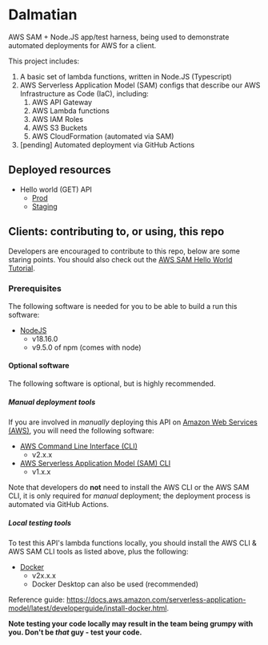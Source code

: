 # Dalmatian

AWS SAM + Node.JS app/test harness, being used to demonstrate automated deployments for AWS for a client.

This project includes:

1. A basic set of lambda functions, written in Node.JS (Typescript)
1. AWS Serverless Application Model (SAM) configs that describe our AWS Infrastructure as Code (IaC), including:
   1. AWS API Gateway
   1. AWS Lambda functions
   1. AWS IAM Roles
   1. AWS S3 Buckets
   1. AWS CloudFormation (automated via SAM)
1. [pending] Automated deployment via GitHub Actions

## Deployed resources

- Hello world (GET) API
  - [Prod](https://0tl3p69tl9.execute-api.us-east-2.amazonaws.com/Prod/hello/)
  - [Staging](https://0tl3p69tl9.execute-api.us-east-2.amazonaws.com/Stage/hello/)

## Clients: contributing to, or using, this repo

Developers are encouraged to contribute to this repo, below are some staring points. You should also check out the [AWS SAM Hello World Tutorial](https://docs.aws.amazon.com/serverless-application-model/latest/developerguide/serverless-getting-started-hello-world.html).

### Prerequisites

The following software is needed for you to be able to build a run this software:

- [NodeJS](https://nodejs.org/en)
  - v18.16.0
  - v9.5.0 of npm (comes with node)

#### Optional software

The following software is optional, but is highly recommended.

##### Manual deployment tools

If you are involved in _manually_ deploying this API on [Amazon Web Services (AWS)](https://aws.amazon.com/), you will need the following software:

- [AWS Command Line Interface (CLI)](https://aws.amazon.com/cli/)
  - v2.x.x
- [AWS Serverless Application Model (SAM) CLI](https://docs.aws.amazon.com/serverless-application-model/latest/developerguide/serverless-sam-cli-install.html)
  - v1.x.x

Note that developers do **not** need to install the AWS CLI or the AWS SAM CLI, it is only required for _manual_ deployment; the deployment process is automated via GitHub Actions.

##### Local testing tools

To test this  API's lambda functions locally, you should install the AWS CLI & AWS SAM CLI tools as listed above, plus the following:

- [Docker](https://www.docker.com/)
  - v2x.x.x
  - Docker Desktop can also be used (recommended)

Reference guide: <https://docs.aws.amazon.com/serverless-application-model/latest/developerguide/install-docker.html>.

**Note testing your code locally may result in the team being grumpy with you. Don't be _that_ guy - test your code.**
